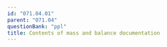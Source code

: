 ```yaml
---
id: "071.04.01"
parent: "071.04"
questionBank: "ppl"
title: Contents of mass and balance documentation
---
```

